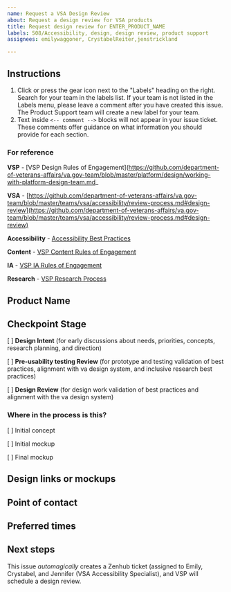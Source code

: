 ```yaml
---
name: Request a VSA Design Review
about: Request a design review for VSA products
title: Request design review for ENTER_PRODUCT_NAME
labels: 508/Accessibility, design, design review, product support
assignees: emilywaggoner, CrystabelReiter,jenstrickland

---
```


## Instructions

1. Click or press the gear icon next to the "Labels" heading on the right. Search for your team in the labels list. If your team is not listed in the Labels menu, please leave a comment after you have created this issue. The Product Support team will create a new label for your team.
2. Text inside `<-- comment -->` blocks will not appear in your issue ticket. These comments offer guidance on what information you should provide for each section.

### For reference

**VSP** - [VSP Design Rules of Engagement](https://github.com/department-of-veterans-affairs/va.gov-team/blob/master/platform/design/working-with-platform-design-team.md_

**VSA** - [https://github.com/department-of-veterans-affairs/va.gov-team/blob/master/teams/vsa/accessibility/review-process.md#design-review](https://github.com/department-of-veterans-affairs/va.gov-team/blob/master/teams/vsa/accessibility/review-process.md#design-review)

**Accessibility** - [Accessibility Best Practices](https://github.com/department-of-veterans-affairs/va.gov-team/blob/master/platform/accessibility/508-accessibility-best-practices.md)

**Content** - [VSP Content Rules of Engagement](https://github.com/department-of-veterans-affairs/va.gov-team/blob/master/platform/content/content-review-process.md)

**IA** - [VSP IA Rules of Engagement](https://github.com/department-of-veterans-affairs/va.gov-team/blob/master/platform/information-architecture/working-with-ia.md)

**Research** - [VSP Research Process](https://github.com/department-of-veterans-affairs/va.gov-team/blob/master/platform/research/research-process.md)

## Product Name

<!-- Add your product name on the next line -->

## Checkpoint Stage

[ ] **Design Intent** (for early discussions about needs, priorities, concepts, research planning, and direction)

[ ] **Pre-usability testing Review** (for prototype and testing validation of best practices, alignment with va design system, and inclusive research best practices)

[ ] **Design Review** (for design work validation of best practices and alignment with the va design system)

### Where in the process is this? 

[ ] Initial concept

[ ] Initial mockup

[ ] Final mockup

## Design links or mockups

<!-- Include screenshots or links to designs or prototypes -->

## Point of contact

<!-- Add your name on the next line -->

## Preferred times

<!-- Include any preferred times or dates on the next line -->

## Next steps

This issue *automagically* creates a Zenhub ticket (assigned to Emily, Crystabel, and Jennifer (VSA Accessibility Specialist), and VSP will schedule a design review.
